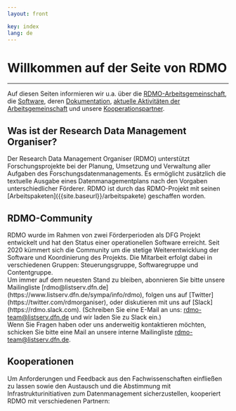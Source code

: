 ```yaml
---
layout: front

key: index
lang: de
---
```


<h1>Willkommen auf der Seite von RDMO</h1>
<hr>

Auf diesen Seiten informieren wir u.a. über die [RDMO-Arbeitsgemeinschaft]({{site.baseurl}}/rdmo_arge),  die [Software]({{site.baseurl}}/software), deren [Dokumentation]({{site.baseurl}}/dokumentation), [aktuelle Aktivitäten der Arbeitsgemeinschaft]({{site.baseurl}}/aktuelles) und unsere [Kooperationspartner]({{site.baseurl}}/kooperationen).

<h2>Was ist der Research Data Management Organiser?</h2>
Der Research Data Management Organiser (RDMO) unterstützt Forschungsprojekte bei der Planung, Umsetzung und Verwaltung aller Aufgaben des Forschungsdatenmanagements. Es ermöglicht zusätzlich die textuelle Ausgabe eines Datenmanagementplans nach den Vorgaben unterschiedlicher Förderer.
RDMO ist durch das RDMO-Projekt mit seinen [Arbeitspaketen]({{site.baseurl}}/arbeitspakete) geschaffen worden. 

<h2>RDMO-Community</h2>
RDMO wurde im Rahmen von zwei Förderperioden als DFG Projekt entwickelt und hat den Status einer operationellen Software erreicht. Seit 2020 kümmert sich die Community um die stetige Weiterentwicklung der Software und Koordinierung des Projekts. Die Mitarbeit erfolgt dabei in verschiedenen Gruppen: Steuerungsgruppe, Softwaregruppe und Contentgruppe.
<br/>
Um immer auf dem neuesten Stand zu bleiben, abonnieren Sie bitte unsere Mailingliste [rdmo@listserv.dfn.de](https://www.listserv.dfn.de/sympa/info/rdmo), folgen uns auf [Twitter](https://twitter.com/rdmorganiser), oder diskutieren mit uns auf [Slack](https://rdmo.slack.com).
(Schreiben Sie eine E-Mail an uns: <a href="mailto:rdmo-team@listserv.dfn.de">rdmo-team@listserv.dfn.de</a> und wir laden Sie zu Slack ein.)<br/>
Wenn Sie Fragen haben oder uns anderweitig kontaktieren möchten, schicken Sie bitte eine Mail an unsere interne Mailingliste <a href="mailto:rdmo-team@listserv.dfn.de">rdmo-team@listserv.dfn.de</a>.

<h2>Kooperationen</h2>
Um Anforderungen und Feedback aus den Fachwissenschaften einfließen zu lassen sowie den Austausch und die Abstimmung mit Infrastrukturinitiativen zum Datenmanagement sicherzustellen, kooperiert RDMO mit verschiedenen Partnern:

